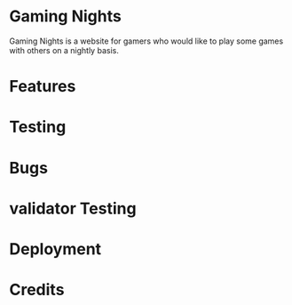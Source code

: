 # Gaming Nights
Gaming Nights is a website for gamers who would like to play some games with others on a nightly basis.
# Features


# Testing

# Bugs

# validator Testing

# Deployment

# Credits
